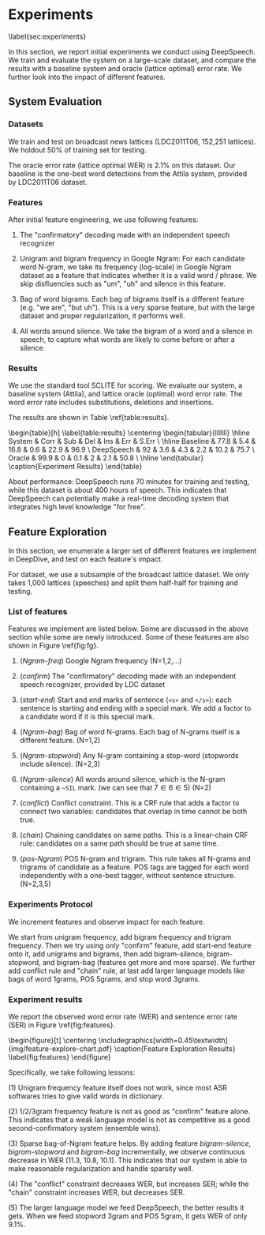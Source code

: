 Experiments
====
\label{sec:experiments}

In this section, we report initial experiments we conduct using DeepSpeech. We train and evaluate the system on a large-scale dataset, and compare the results with a baseline system and oracle (lattice optimal) error rate. We further look into the impact of different features.


## System Evaluation


### Datasets

We train and test on broadcast news lattices (LDC2011T06, 152,251 lattices). We holdout 50% of training set for testing.

The oracle error rate (lattice optimal WER) is 2.1% on this dataset. Our baseline is the one-best word detections from the Attila system, provided by LDC2011T06 dataset.

### Features

After initial feature engineering, we use following features: 

1. The "confirmatory" decoding made with an independent speech recognizer

2. Unigram and bigram frequency in Google Ngram: For each candidate word N-gram, we take its frequency (log-scale) in Google Ngram dataset as a feature that indicates whether it is a valid word / phrase. We skip disfluencies such as "um", "uh" and silence in this feature.

3. Bag of word bigrams. Each bag of bigrams itself is a different feature (e.g. "we are", "but uh"). This is a very sparse feature, but with the large dataset and proper regularization, it performs well.

4. All words around silence. We take the bigram of a word and a silence in speech, to capture what words are likely to come before or after a silence.


### Results

We use the standard tool SCLITE for scoring. We evaluate our system, a baseline system (Attila), and lattice oracle (optimal) word error rate. The word error rate includes substitutions, deletions and insertions.

The results are shown in Table \ref{table:results}.

\begin{table}[h]
\label{table:results}
\centering
\begin{tabular}{lllllll}
\hline
System     & Corr & Sub & Del  & Ins & Err  & S.Err \\
\hline
Baseline   & 77.8 & 5.4 & 16.8 & 0.6 & 22.9 & 96.9  \\
DeepSpeech & 92   & 3.6 & 4.3  & 2.2 & 10.2 & 75.7  \\
Oracle     & 99.9 & 0   & 0.1  & 2   & 2.1  & 50.8 \\
\hline
\end{tabular}
\caption{Experiment Results}
\end{table}

About performance: DeepSpeech runs 70 minutes for training and testing, while this dataset is about 400 hours of speech. This indicates that DeepSpeech can potentially make a real-time decoding system that integrates high level knowledge "for free".



## Feature Exploration

In this section, we enumerate a larger set of different features we implement in DeepDive, and test on each feature's impact.

For dataset, we use a subsample of the broadcast lattice dataset. We only takes 1,000 lattices (speeches) and split them half-half for training and testing.

### List of features

Features we implement are listed below. Some are discussed in the above section while some are newly introduced. Some of these features are also shown in Figure \ref{fig:fg}.

1. (*Ngram-freq*) Google Ngram frequency (N=1,2,...)

3. (*confirm*) The "confirmatory" decoding made with an independent speech recognizer, provided by LDC dataset

4. (*start-end*) Start and end marks of sentence (`<s>` and `</s>`): each sentence is starting and ending with a special mark. We add a factor to a candidate word if it is this special mark.

5. (*Ngram-bag*) Bag of word N-grams. Each bag of N-grams itself is a different feature. (N=1,2)

6. (*Ngram-stopword*) Any N-gram containing a stop-word (stopwords include silence). (N=2,3)

7. (*Ngram-silence*) All words around silence, which is the N-gram containing a `~SIL` mark. (we can see that $7 \in 6 \in 5$) (N=2)

8. (*conflict*) Conflict constraint. This is a CRF rule that adds a factor to connect two variables: candidates that overlap in time cannot be both true.

9. (*chain*) Chaining candidates on same paths. This is a linear-chain CRF rule: candidates on a same path should be true at same time.

10. (*pos-Ngram*) POS N-gram and trigram. This rule takes all N-grams and trigrams of candidate as a feature. POS tags are tagged for each word independently with a one-best tagger, without sentence structure. (N=2,3,5)


### Experiments Protocol

We increment features and observe impact for each feature.

We start from unigram frequency, add bigram frequency and trigram frequency. Then we try using *only* "confirm" feature, add start-end feature onto it, add unigrams and bigrams, then add bigram-silence, bigram-stopword, and bigram-bag (features get more and more sparse). We further add conflict rule and "chain" rule, at last add larger language models like bags of word 1grams, POS 5grams, and stop word 3grams.

### Experiment results

We report the observed word error rate (WER) and sentence error rate (SER) in Figure \ref{fig:features}.

\begin{figure}[t]
\centering
\includegraphics[width=0.45\textwidth]{img/feature-explore-chart.pdf}
\caption{Feature Exploration Results}
\label{fig:features}
\end{figure}

Specifically, we take following lessons:

(1) Unigram frequency feature itself does not work, since most ASR softwares tries to give valid words in dictionary.

(2) 1/2/3gram frequency feature is not as good as "confirm" feature alone. This indicates that a weak language model is not as competitive as a good second-confirmatory system (ensemble wins).

(3) Sparse bag-of-Ngram feature helps. By adding feature *bigram-silence*, *bigram-stopword* and *bigram-bag* incrementally, we observe continuous decrease in WER (11.3, 10.8, 10.1). This indicates that our system is able to make reasonable regularization and handle sparsity well.

(4) The "conflict" constraint decreases WER, but increases SER; while the "chain" constraint increases WER, but decreases SER.

(5) The larger language model we feed DeepSpeech, the better results it gets. When we feed stopword 3gram and POS 5gram, it gets WER of only 9.1%.


<!-- POS Ngram feature does not help much. However this might be because that we only use single-word one-best tagger. If we find a way to tag in sentences we might observe a better result. -->
